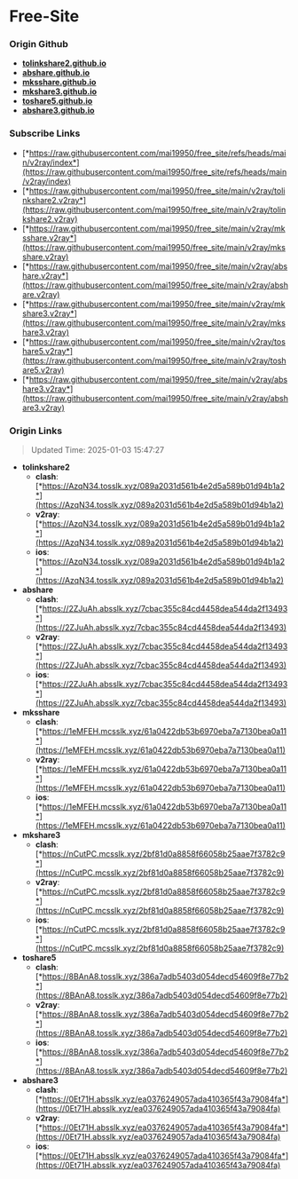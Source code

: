 # Free-Site

### Origin Github

- [**tolinkshare2.github.io**](https://github.com/tolinkshare2/tolinkshare2.github.io)
- [**abshare.github.io**](https://github.com/abshare/abshare.github.io)
- [**mksshare.github.io**](https://github.com/mksshare/mksshare.github.io)
- [**mkshare3.github.io**](https://github.com/mkshare3/mkshare3.github.io)
- [**toshare5.github.io**](https://github.com/toshare5/toshare5.github.io)
- [**abshare3.github.io**](https://github.com/abshare3/abshare3.github.io)

### Subscribe Links

- [*https://raw.githubusercontent.com/mai19950/free_site/refs/heads/main/v2ray/index*](https://raw.githubusercontent.com/mai19950/free_site/refs/heads/main/v2ray/index)
- [*https://raw.githubusercontent.com/mai19950/free_site/main/v2ray/tolinkshare2.v2ray*](https://raw.githubusercontent.com/mai19950/free_site/main/v2ray/tolinkshare2.v2ray)
- [*https://raw.githubusercontent.com/mai19950/free_site/main/v2ray/mksshare.v2ray*](https://raw.githubusercontent.com/mai19950/free_site/main/v2ray/mksshare.v2ray)
- [*https://raw.githubusercontent.com/mai19950/free_site/main/v2ray/abshare.v2ray*](https://raw.githubusercontent.com/mai19950/free_site/main/v2ray/abshare.v2ray)
- [*https://raw.githubusercontent.com/mai19950/free_site/main/v2ray/mkshare3.v2ray*](https://raw.githubusercontent.com/mai19950/free_site/main/v2ray/mkshare3.v2ray)
- [*https://raw.githubusercontent.com/mai19950/free_site/main/v2ray/toshare5.v2ray*](https://raw.githubusercontent.com/mai19950/free_site/main/v2ray/toshare5.v2ray)
- [*https://raw.githubusercontent.com/mai19950/free_site/main/v2ray/abshare3.v2ray*](https://raw.githubusercontent.com/mai19950/free_site/main/v2ray/abshare3.v2ray)

### Origin Links

> Updated Time: 2025-01-03 15:47:27

- **tolinkshare2**
  - **clash**: [*https://AzqN34.tosslk.xyz/089a2031d561b4e2d5a589b01d94b1a2*](https://AzqN34.tosslk.xyz/089a2031d561b4e2d5a589b01d94b1a2)
  - **v2ray**: [*https://AzqN34.tosslk.xyz/089a2031d561b4e2d5a589b01d94b1a2*](https://AzqN34.tosslk.xyz/089a2031d561b4e2d5a589b01d94b1a2)
  - **ios**: [*https://AzqN34.tosslk.xyz/089a2031d561b4e2d5a589b01d94b1a2*](https://AzqN34.tosslk.xyz/089a2031d561b4e2d5a589b01d94b1a2)
- **abshare**
  - **clash**: [*https://2ZJuAh.absslk.xyz/7cbac355c84cd4458dea544da2f13493*](https://2ZJuAh.absslk.xyz/7cbac355c84cd4458dea544da2f13493)
  - **v2ray**: [*https://2ZJuAh.absslk.xyz/7cbac355c84cd4458dea544da2f13493*](https://2ZJuAh.absslk.xyz/7cbac355c84cd4458dea544da2f13493)
  - **ios**: [*https://2ZJuAh.absslk.xyz/7cbac355c84cd4458dea544da2f13493*](https://2ZJuAh.absslk.xyz/7cbac355c84cd4458dea544da2f13493)
- **mksshare**
  - **clash**: [*https://1eMFEH.mcsslk.xyz/61a0422db53b6970eba7a7130bea0a11*](https://1eMFEH.mcsslk.xyz/61a0422db53b6970eba7a7130bea0a11)
  - **v2ray**: [*https://1eMFEH.mcsslk.xyz/61a0422db53b6970eba7a7130bea0a11*](https://1eMFEH.mcsslk.xyz/61a0422db53b6970eba7a7130bea0a11)
  - **ios**: [*https://1eMFEH.mcsslk.xyz/61a0422db53b6970eba7a7130bea0a11*](https://1eMFEH.mcsslk.xyz/61a0422db53b6970eba7a7130bea0a11)
- **mkshare3**
  - **clash**: [*https://nCutPC.mcsslk.xyz/2bf81d0a8858f66058b25aae7f3782c9*](https://nCutPC.mcsslk.xyz/2bf81d0a8858f66058b25aae7f3782c9)
  - **v2ray**: [*https://nCutPC.mcsslk.xyz/2bf81d0a8858f66058b25aae7f3782c9*](https://nCutPC.mcsslk.xyz/2bf81d0a8858f66058b25aae7f3782c9)
  - **ios**: [*https://nCutPC.mcsslk.xyz/2bf81d0a8858f66058b25aae7f3782c9*](https://nCutPC.mcsslk.xyz/2bf81d0a8858f66058b25aae7f3782c9)
- **toshare5**
  - **clash**: [*https://8BAnA8.tosslk.xyz/386a7adb5403d054decd54609f8e77b2*](https://8BAnA8.tosslk.xyz/386a7adb5403d054decd54609f8e77b2)
  - **v2ray**: [*https://8BAnA8.tosslk.xyz/386a7adb5403d054decd54609f8e77b2*](https://8BAnA8.tosslk.xyz/386a7adb5403d054decd54609f8e77b2)
  - **ios**: [*https://8BAnA8.tosslk.xyz/386a7adb5403d054decd54609f8e77b2*](https://8BAnA8.tosslk.xyz/386a7adb5403d054decd54609f8e77b2)
- **abshare3**
  - **clash**: [*https://0Et71H.absslk.xyz/ea0376249057ada410365f43a79084fa*](https://0Et71H.absslk.xyz/ea0376249057ada410365f43a79084fa)
  - **v2ray**: [*https://0Et71H.absslk.xyz/ea0376249057ada410365f43a79084fa*](https://0Et71H.absslk.xyz/ea0376249057ada410365f43a79084fa)
  - **ios**: [*https://0Et71H.absslk.xyz/ea0376249057ada410365f43a79084fa*](https://0Et71H.absslk.xyz/ea0376249057ada410365f43a79084fa)
